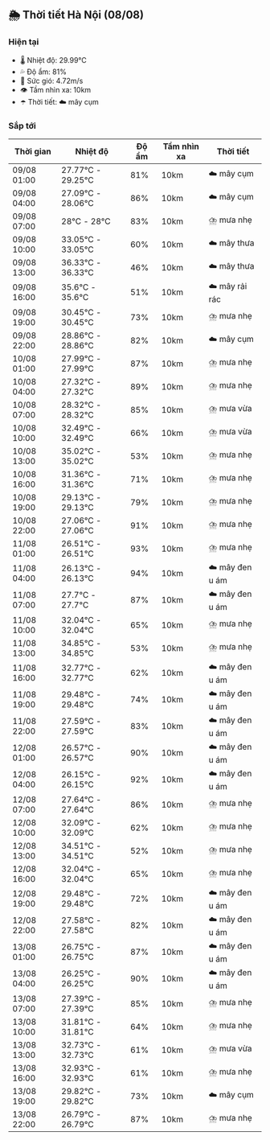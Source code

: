 ## 🌦️ Thời tiết Hà Nội (08/08)

### Hiện tại

- 🌡️ Nhiệt độ: 29.99℃
- 💦 Độ ẩm: 81%
- 💨 Sức gió: 4.72m/s
- 👁️ Tầm nhìn xa: 10km
- ☂️ Thời tiết: ☁️ mây cụm

### Sắp tới

| Thời gian | Nhiệt độ | Độ ẩm | Tầm nhìn xa | Thời tiết |
| --- | --- | --- | --- | --- |
| 09/08 01:00 | 27.77℃ - 29.25℃ | 81% | 10km | ☁️ mây cụm |
| 09/08 04:00 | 27.09℃ - 28.06℃ | 86% | 10km | ☁️ mây cụm |
| 09/08 07:00 | 28℃ - 28℃ | 83% | 10km | ⛈️ mưa nhẹ |
| 09/08 10:00 | 33.05℃ - 33.05℃ | 60% | 10km | ☁️ mây thưa |
| 09/08 13:00 | 36.33℃ - 36.33℃ | 46% | 10km | ☁️ mây thưa |
| 09/08 16:00 | 35.6℃ - 35.6℃ | 51% | 10km | ☁️ mây rải rác |
| 09/08 19:00 | 30.45℃ - 30.45℃ | 73% | 10km | ⛈️ mưa nhẹ |
| 09/08 22:00 | 28.86℃ - 28.86℃ | 82% | 10km | ☁️ mây cụm |
| 10/08 01:00 | 27.99℃ - 27.99℃ | 87% | 10km | ⛈️ mưa nhẹ |
| 10/08 04:00 | 27.32℃ - 27.32℃ | 89% | 10km | ⛈️ mưa nhẹ |
| 10/08 07:00 | 28.32℃ - 28.32℃ | 85% | 10km | ⛈️ mưa vừa |
| 10/08 10:00 | 32.49℃ - 32.49℃ | 66% | 10km | ⛈️ mưa vừa |
| 10/08 13:00 | 35.02℃ - 35.02℃ | 53% | 10km | ⛈️ mưa nhẹ |
| 10/08 16:00 | 31.36℃ - 31.36℃ | 71% | 10km | ⛈️ mưa nhẹ |
| 10/08 19:00 | 29.13℃ - 29.13℃ | 79% | 10km | ⛈️ mưa nhẹ |
| 10/08 22:00 | 27.06℃ - 27.06℃ | 91% | 10km | ⛈️ mưa nhẹ |
| 11/08 01:00 | 26.51℃ - 26.51℃ | 93% | 10km | ⛈️ mưa nhẹ |
| 11/08 04:00 | 26.13℃ - 26.13℃ | 94% | 10km | ☁️ mây đen u ám |
| 11/08 07:00 | 27.7℃ - 27.7℃ | 87% | 10km | ☁️ mây đen u ám |
| 11/08 10:00 | 32.04℃ - 32.04℃ | 65% | 10km | ⛈️ mưa nhẹ |
| 11/08 13:00 | 34.85℃ - 34.85℃ | 53% | 10km | ⛈️ mưa nhẹ |
| 11/08 16:00 | 32.77℃ - 32.77℃ | 62% | 10km | ☁️ mây đen u ám |
| 11/08 19:00 | 29.48℃ - 29.48℃ | 74% | 10km | ☁️ mây đen u ám |
| 11/08 22:00 | 27.59℃ - 27.59℃ | 83% | 10km | ☁️ mây đen u ám |
| 12/08 01:00 | 26.57℃ - 26.57℃ | 90% | 10km | ☁️ mây đen u ám |
| 12/08 04:00 | 26.15℃ - 26.15℃ | 92% | 10km | ☁️ mây đen u ám |
| 12/08 07:00 | 27.64℃ - 27.64℃ | 86% | 10km | ⛈️ mưa nhẹ |
| 12/08 10:00 | 32.09℃ - 32.09℃ | 62% | 10km | ⛈️ mưa nhẹ |
| 12/08 13:00 | 34.51℃ - 34.51℃ | 52% | 10km | ⛈️ mưa nhẹ |
| 12/08 16:00 | 32.04℃ - 32.04℃ | 65% | 10km | ⛈️ mưa nhẹ |
| 12/08 19:00 | 29.48℃ - 29.48℃ | 72% | 10km | ☁️ mây đen u ám |
| 12/08 22:00 | 27.58℃ - 27.58℃ | 82% | 10km | ☁️ mây đen u ám |
| 13/08 01:00 | 26.75℃ - 26.75℃ | 87% | 10km | ☁️ mây đen u ám |
| 13/08 04:00 | 26.25℃ - 26.25℃ | 90% | 10km | ☁️ mây đen u ám |
| 13/08 07:00 | 27.39℃ - 27.39℃ | 85% | 10km | ⛈️ mưa nhẹ |
| 13/08 10:00 | 31.81℃ - 31.81℃ | 64% | 10km | ⛈️ mưa nhẹ |
| 13/08 13:00 | 32.73℃ - 32.73℃ | 61% | 10km | ⛈️ mưa vừa |
| 13/08 16:00 | 32.93℃ - 32.93℃ | 61% | 10km | ⛈️ mưa nhẹ |
| 13/08 19:00 | 29.82℃ - 29.82℃ | 73% | 10km | ☁️ mây cụm |
| 13/08 22:00 | 26.79℃ - 26.79℃ | 87% | 10km | ⛈️ mưa nhẹ |
